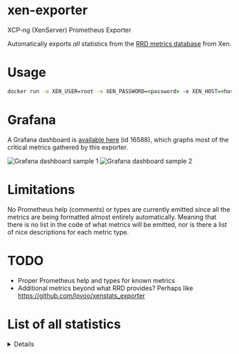 # xen-exporter
 XCP-ng (XenServer) Prometheus Exporter

Automatically exports _all_ statistics from the [RRD metrics database](https://xapi-project.github.io/xen-api/metrics.html) from Xen.

# Usage

```cmd
docker run -e XEN_USER=root -e XEN_PASSWORD=<password> -e XEN_HOST=<host> -e XEN_SSL_VERIFY=true -p 9100:9100 --rm ghcr.io/mikedombo/xen-exporter:latest
```

# Grafana
A Grafana dashboard is [available here](https://grafana.com/grafana/dashboards/16588) (id 16588), which graphs most of the critical metrics
gathered by this exporter.

![Grafana dashboard sample 1](https://grafana.com/api/dashboards/16588/images/12479/image)
![Grafana dashboard sample 2](https://grafana.com/api/dashboards/16588/images/12482/image)

# Limitations

No Prometheus help (comments) or types are currently emitted since all the metrics are being formatted almost entirely automatically.
Meaning that there is no list in the code of what metrics will be emitted, nor is there a list of nice descriptions for each metric type.

# TODO
- Proper Prometheus help and types for known metrics
- Additional metrics beyond what RRD provides? Perhaps like https://github.com/lovoo/xenstats_exporter
# List of all statistics
<details>

- xen_host_avgqu_sz
- xen_host_cpu
- xen_host_cpu_avg
- xen_host_cpu_avg_freq
- xen_host_cpu_c0
- xen_host_cpu_c1
- xen_host_cpu_p0
- xen_host_cpu_p1
- xen_host_cpu_p2
- xen_host_inflight
- xen_host_io_throughput_read
- xen_host_io_throughput_total
- xen_host_io_throughput_write
- xen_host_iops_read
- xen_host_iops_total
- xen_host_iops_write
- xen_host_iowait
- xen_host_latency
- xen_host_loadavg
- xen_host_memory_free_kib
- xen_host_memory_reclaimed
- xen_host_memory_reclaimed_max
- xen_host_memory_total_kib
- xen_host_pif_rx
- xen_host_pif_tx
- xen_host_pool_session_count
- xen_host_pool_task_count
- xen_host_read
- xen_host_read_latency
- xen_host_sr_cache_hits
- xen_host_sr_cache_misses
- xen_host_sr_cache_size
- xen_host_tapdisks_in_low_memory_mode
- xen_host_write
- xen_host_write_latency
- xen_host_xapi_allocation_kib
- xen_host_xapi_free_memory_kib
- xen_host_xapi_live_memory_kib
- xen_host_xapi_memory_usage_kib
- xen_host_xapi_open_fds
- xen_vm_cpu
- xen_vm_memory
- xen_vm_memory_internal_free
- xen_vm_memory_target
- xen_vm_vbd_avgqu_sz
- xen_vm_vbd_inflight
- xen_vm_vbd_io_throughput_read
- xen_vm_vbd_io_throughput_total
- xen_vm_vbd_io_throughput_write
- xen_vm_vbd_iops_read
- xen_vm_vbd_iops_total
- xen_vm_vbd_iops_write
- xen_vm_vbd_iowait
- xen_vm_vbd_latency
- xen_vm_vbd_read
- xen_vm_vbd_read_latency
- xen_vm_vbd_write
- xen_vm_vbd_write_latency
- xen_vm_vif_rx
- xen_vm_vif_tx
- xen_collector_duration_seconds
</details>
